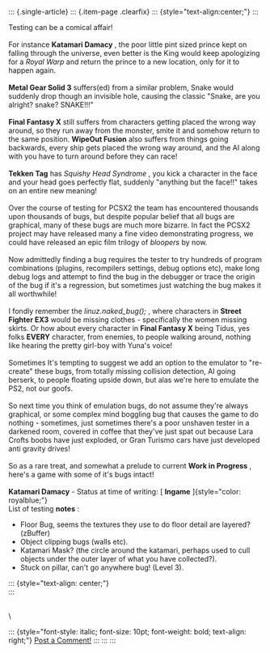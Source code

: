::: {.single-article}
::: {.item-page .clearfix}
::: {style="text-align:center;"}
:::

Testing can be a comical affair!\
\
For instance **Katamari Damacy** , the poor little pint sized prince
kept on falling through the universe, even better is the King would keep
apologizing for a *Royal Warp* and return the prince to a new location,
only for it to happen again.\
\
**Metal Gear Solid 3** suffers(ed) from a similar problem, Snake would
suddenly drop though an invisible hole, causing the classic \"Snake, are
you alright? snake? SNAKE!!!\"\
\
**Final Fantasy X** still suffers from characters getting placed the
wrong way around, so they run away from the monster, smite it and
somehow return to the same position. **WipeOut Fusion** also suffers
from things going backwards, every ship gets placed the wrong way
around, and the AI along with you have to turn around before they can
race!\
\
**Tekken Tag** has *Squishy Head Syndrome* , you kick a character in the
face and your head goes perfectly flat, suddenly \"anything but the
face!!\" takes on an entire new meaning!\
\
Over the course of testing for PCSX2 the team has encountered thousands
upon thousands of bugs, but despite popular belief that all bugs are
graphical, many of these bugs are much more bizarre. In fact the PCSX2
project may have released many a fine video demonstrating progress, we
could have released an epic film trilogy of *bloopers* by now.\
\
Now admittedly finding a bug requires the tester to try hundreds of
program combinations (plugins, recompilers settings, debug options etc),
make long debug logs and attempt to find the bug in the debugger or
trace the origin of the bug if it\'s a regression, but sometimes just
watching the bug makes it all worthwhile!\
\
I fondly remember the *linuz.naked_bug();* , where characters in
**Street Fighter EX3** would be missing clothes - specifically the women
missing skirts. Or how about every character in **Final Fantasy X**
being Tidus, yes folks **EVERY** character, from enemies, to people
walking around, nothing like hearing the pretty girl-boy with Yuna\'s
voice!\
\
Sometimes It\'s tempting to suggest we add an option to the emulator to
\"re-create\" these bugs, from totally missing collision detection, AI
going berserk, to people floating upside down, but alas we\'re here to
emulate the PS2, not our goofs.\
\
So next time you think of emulation bugs, do not assume they\'re always
graphical, or some complex mind boggling bug that causes the game to do
nothing - sometimes, just sometimes there\'s a poor unshaven tester in a
darkened room, covered in coffee that they\'ve just spat out because
Lara Crofts boobs have just exploded, or Gran Turismo cars have just
developed anti gravity drives!\
\
So as a rare treat, and somewhat a prelude to current **Work in
Progress** , here\'s a game with some of it\'s bugs intact!\
\
**Katamari Damacy** - Status at time of writing: [ **Ingame**
]{style="color: royalblue;"}\
List of testing **notes** :

-   Floor Bug, seems the textures they use to do floor detail are
    layered? (zBuffer)
-   Object clipping bugs (walls etc).
-   Katamari Mask? (the circle around the katamari, perhaps used to cull
    objects under the outer layer of what you have collected?).
-   Stuck on pillar, can\'t go anywhere bug! (Level 3).

::: {style="text-align: center;"}
\
:::

\
\

::: {style="font-style: italic; font-size: 10pt; font-weight: bold; text-align: right;"}
[Post a Comment!](http://forums.pcsx2.net/thread-9753.html)
:::
:::
:::

